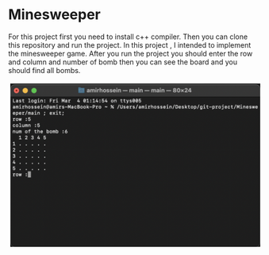 # Minesweeper
For this project first you need to install c++ compiler. Then you can clone this repository and run the project.
In this project , I intended to implement the minesweeper game.
After you run the project you should enter the row and column and number of bomb then you can see the board and you should find all bombs.
<br>

<img src="image/showboard.png" style="vertical-align:top; margin:4px">
